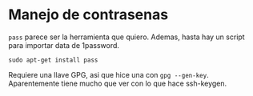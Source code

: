 # Manejo de contrasenas

`pass` parece ser la herramienta que quiero. Ademas, hasta hay un script para importar data de 1password.

`sudo apt-get install pass`

Requiere una llave GPG, asi que hice una con `gpg --gen-key`. Aparentemente tiene mucho que ver con lo que hace ssh-keygen.
